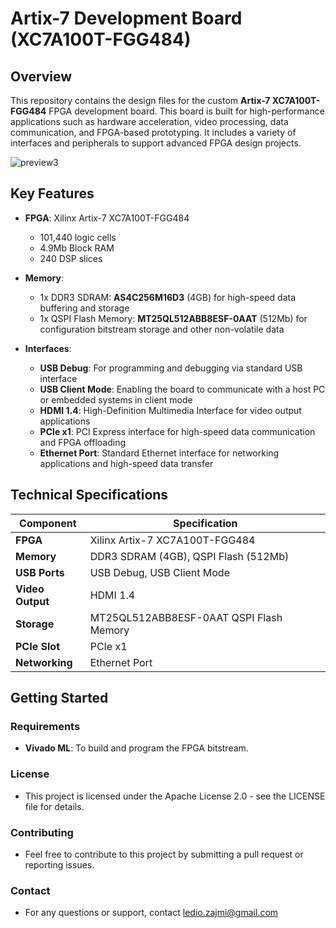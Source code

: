 # Artix-7 Development Board (XC7A100T-FGG484)

## Overview

This repository contains the design files for the custom **Artix-7 XC7A100T-FGG484** FPGA development board. This board is built for high-performance applications such as hardware acceleration, video processing, data communication, and FPGA-based prototyping. It includes a variety of interfaces and peripherals to support advanced FPGA design projects.

![preview3](https://github.com/user-attachments/assets/742d7568-a6e1-4add-bae9-96db76c0e61d)


## Key Features

- **FPGA**: Xilinx Artix-7 XC7A100T-FGG484
  - 101,440 logic cells
  - 4.9Mb Block RAM
  - 240 DSP slices

- **Memory**:
  - 1x DDR3 SDRAM: **AS4C256M16D3** (4GB) for high-speed data buffering and storage
  - 1x QSPI Flash Memory: **MT25QL512ABB8ESF-0AAT** (512Mb) for configuration bitstream storage and other non-volatile data

- **Interfaces**:
  - **USB Debug**: For programming and debugging via standard USB interface
  - **USB Client Mode**: Enabling the board to communicate with a host PC or embedded systems in client mode
  - **HDMI 1.4**: High-Definition Multimedia Interface for video output applications
  - **PCIe x1**: PCI Express interface for high-speed data communication and FPGA offloading
  - **Ethernet Port**: Standard Ethernet interface for networking applications and high-speed data transfer

## Technical Specifications

| **Component**     | **Specification**                        |
|-------------------|------------------------------------------|
| **FPGA**          | Xilinx Artix-7 XC7A100T-FGG484            |
| **Memory**        | DDR3 SDRAM (4GB), QSPI Flash (512Mb)      |
| **USB Ports**     | USB Debug, USB Client Mode                |
| **Video Output**  | HDMI 1.4                                  |
| **Storage**       | MT25QL512ABB8ESF-0AAT QSPI Flash Memory   |
| **PCIe Slot**     | PCIe x1                                   |
| **Networking**    | Ethernet Port                             |
  


## Getting Started

### Requirements

- **Vivado ML**: To build and program the FPGA bitstream.

### License
- This project is licensed under the Apache License 2.0 - see the LICENSE file for details.

### Contributing
- Feel free to contribute to this project by submitting a pull request or reporting issues.

### Contact
- For any questions or support, contact ledio.zajmi@gmail.com




